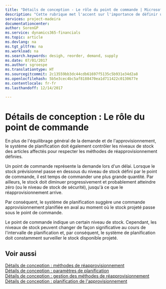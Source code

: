 ```yaml
---
title: "Détails de conception - Le rôle du point de commande | Microsoft Docs"
description: "Cette rubrique met l'accent sur l'importance de définir un point de commande, afin de déterminer quand commander plus de stock."
services: project-madeira
documentationcenter: 
author: SorenGP
ms.service: dynamics365-financials
ms.topic: article
ms.devlang: na
ms.tgt_pltfrm: na
ms.workload: na
ms.search.keywords: desigh, reorder, demand, supply
ms.date: 07/01/2017
ms.author: sgroespe
ms.translationtype: HT
ms.sourcegitcommit: 2c13559bb3dc44cdb61697f5135c5b931e34d2a8
ms.openlocfilehash: 5b5e3cec4bc5af8188470ea1d711422c0130677e
ms.contentlocale: fr-fr
ms.lasthandoff: 12/14/2017

---
```

# <a name="design-details-the-role-of-the-reorder-point"></a>Détails de conception : Le rôle du point de commande
En plus de l'équilibrage général de la demande et de l'approvisionnement, le système de planification doit également contrôler les niveaux de stock des articles affectés pour respecter les méthodes de réapprovisionnement définies.  
  
Un point de commande représente la demande lors d'un délai. Lorsque le stock prévisionnel passe en dessous du niveau de stock défini par le point de commande, il est temps de commander une plus grande quantité. Par ailleurs, le stock doit diminuer progressivement et probablement atteindre zéro (ou le niveau de stock de sécurité), jusqu'à ce que le réapprovisionnement arrive.  
  
Par conséquent, le système de planification suggère une commande approvisionnement planifiée en aval au moment où le stock projeté passe sous le point de commande.  
  
Le point de commande indique un certain niveau de stock. Cependant, les niveaux de stock peuvent changer de façon significative au cours de l'intervalle de planification et, par conséquent, le système de planification doit constamment surveiller le stock disponible projeté.  
  
## <a name="see-also"></a>Voir aussi  
[Détails de conception : méthodes de réapprovisionnement](design-details-reordering-policies.md)   
[Détails de conception : paramètres de planification](design-details-planning-parameters.md)   
[Détails de conception : gestion des méthodes de réapprovisionnement](design-details-handling-reordering-policies.md)   
[Détails de conception : planification de l'approvisionnement](design-details-supply-planning.md)
